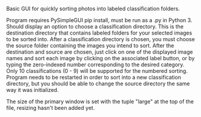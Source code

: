 Basic GUI for quickly sorting photos into labeled classification folders.

Program requires PySimpleGUI pip install, must be run as a .py in Python 3.
Should display an option to choose a classification directory. This is the destination directory that contains labeled folders for your selected images to be sorted into. After a classification directory is chosen, you must choose the source folder containing the images you intend to sort. After the destination and source are chosen, just click on one of the displayed image names and sort each image by clicking on the associated label button, or by typing the zero-indexed number corresponding to the desired category. Only 10 classifications (0 - 9) will be supported for the numbered sorting. Program needs to be restarted in order to sort into a new classification directory, but you should be able to change the source directory the same way it was initialized.


The size of the primary window is set with the tuple "large" at the top of the file, resizing hasn't been added yet.
